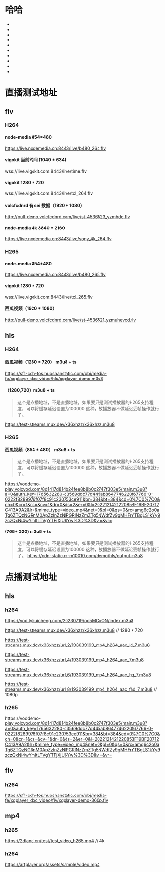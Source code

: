 
# 哈哈
-
-
-
-
-
-
-
-
-
-
<Rice/>

# 直播测试地址
## flv

### H264

#### node-media 854*480

https://live.nodemedia.cn:8443/live/b480_264.flv

#### vigokit 当前时间 (1040 * 634)

wss://live.vigokit.com:8443/live/time.flv

#### vigokit 1280 * 720
wss://live.vigokit.com:8443/live/tcl_264.flv

#### volcfcdnrd 有 sei 数据（1920 * 1080）

http://pull-demo.volcfcdnrd.com/live/st-4536523_yzmhde.flv

#### node-media 4k 3840 * 2160
https://live.nodemedia.cn:8443/live/sony_4k_264.flv



### H265


#### node-media 854*480

https://live.nodemedia.cn:8443/live/b480_265.flv

#### vigokit 1280 * 720
wss://live.vigokit.com:8443/live/tcl_265.flv

#### 西瓜视频（1920 * 1080）

http://pull-demo.volcfcdnrd.com/live/st-4536521_yzmuhevcd.flv

## hls

### H264

#### 西瓜视频（1280 * 720） m3u8 + ts

https://sf1-cdn-tos.huoshanstatic.com/obj/media-fe/xgplayer_doc_video/hls/xgplayer-demo.m3u8

#### （1280,720）m3u8 + ts

> 这个是点播地址，不是直播地址，如果要只是测试播放器的H265支持程度，可以将缓存延迟设置为100000 这种，放播放器不做延迟丢帧操作就行了。

https://test-streams.mux.dev/x36xhzz/x36xhzz.m3u8

### H265

#### 西瓜视频（854 * 480） m3u8 + ts

> 这个是点播地址，不是直播地址，如果要只是测试播放器的H265支持程度，可以将缓存延迟设置为100000 这种，放播放器不做延迟丢帧操作就行了。

https://voddemo-play.volcvod.com/8d1417d814b24fee8b8b0c2747f303e5/main.m3u8?a=0&auth_key=1765632280-d3569ddc77d445ab8647746220f67766-0-0222f8289976f07f8c91c230753ce911&br=384&bt=384&cd=0%7C0%7C0&ch=0&cr=1&cs=&cv=1&dr=0&ds=2&er=0&l=202212142122085BF19BF20712C413A9A2&lr=&mime_type=video_mp4&net=0&pl=0&qs=0&rc=amg6c2o0aTg6ZTQzNGRnM0ApZzlnZzNlPGRlNzZmZTg5NWdfZy9gMHFrYTBgLS1kYy9zczQxNi4wYmItLTVgYTFjXjU6Yw%3D%3D&vl=&vr=


#### (768* 320) m3u8 + ts

> 这个是点播地址，不是直播地址，如果要只是测试播放器的H265支持程度，可以将缓存延迟设置为100000 这种，放播放器不做延迟丢帧操作就行了。
https://cdn-static.m-m10010.com/demo/hls/output.m3u8



# 点播测试地址


## hls

### h264
https://vod.lyhuicheng.com/20230719/oc5MCoON/index.m3u8

https://test-streams.mux.dev/x36xhzz/x36xhzz.m3u8 // 1280 * 720

https://test-streams.mux.dev/x36xhzz/url_2/193039199_mp4_h264_aac_ld_7.m3u8

https://test-streams.mux.dev/x36xhzz/url_4/193039199_mp4_h264_aac_7.m3u8

https://test-streams.mux.dev/x36xhzz/url_6/193039199_mp4_h264_aac_hq_7.m3u8

https://test-streams.mux.dev/x36xhzz/url_8/193039199_mp4_h264_aac_fhd_7.m3u8 // 1080p


### h265
https://voddemo-play.volcvod.com/8d1417d814b24fee8b8b0c2747f303e5/main.m3u8?a=0&auth_key=1765632280-d3569ddc77d445ab8647746220f67766-0-0222f8289976f07f8c91c230753ce911&br=384&bt=384&cd=0%7C0%7C0&ch=0&cr=1&cs=&cv=1&dr=0&ds=2&er=0&l=202212142122085BF19BF20712C413A9A2&lr=&mime_type=video_mp4&net=0&pl=0&qs=0&rc=amg6c2o0aTg6ZTQzNGRnM0ApZzlnZzNlPGRlNzZmZTg5NWdfZy9gMHFrYTBgLS1kYy9zczQxNi4wYmItLTVgYTFjXjU6Yw%3D%3D&vl=&vr=

## flv

### h264
https://sf1-cdn-tos.huoshanstatic.com/obj/media-fe/xgplayer_doc_video/flv/xgplayer-demo-360p.flv


## mp4

### h265


https://2dland.cn/test/test_video_h265.mp4   // 4k


### h264

https://artplayer.org/assets/sample/video.mp4
